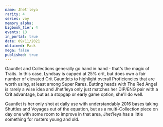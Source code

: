 ```yaml
---
name: Jhet'leya
rarity: 4
series: voy
memory_alpha:
bigbook_tier: 4
events: 13
in_portal: true
date: 09/11/2021
obtained: Pack
mega: false
published: true
---
```


Gauntlet and Collections generally go hand in hand - that's the magic of Traits. In this case, Lyndsay is capped at 25% crit, but does own a fair number of elevated Crit Gauntlets to highlight overall Proficiencies that are worth using, at least among Super Rares. Butting heads with The Red Angel is rarely a wise idea and Jhet'leya only just matches her DIP/ENG pair with a Crit advantage, but as a stopgap or early game option, she'll do well.

Gauntlet is her only shot at daily use with understandably 2016 bases taking Shuttles and Voyages out of the equation, but as a multi-Collection piece on day one with some room to improve in that area, Jhet'leya has a little something for rosters young and old.
